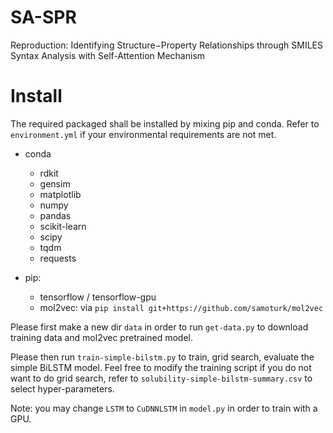 # SA-SPR
Reproduction: Identifying Structure−Property Relationships through SMILES Syntax Analysis with Self-Attention Mechanism

# Install
The required packaged shall be installed by mixing pip and conda. Refer to `environment.yml` if your environmental requirements are not met.
- conda
    - rdkit
    - gensim
    - matplotlib
    - numpy
    - pandas
    - scikit-learn
    - scipy
    - tqdm
    - requests
    
- pip: 
    - tensorflow / tensorflow-gpu
    - mol2vec: via `pip install git+https://github.com/samoturk/mol2vec`

Please first make a new dir `data` in order to run `get-data.py` to download training data and mol2vec pretrained model.

Please then run `train-simple-bilstm.py` to train, grid search, evaluate the simple BiLSTM model. Feel free to modify the training script if you do not want to do grid search, refer to `solubility-simple-bilstm-summary.csv` to select hyper-parameters.

Note: you may change `LSTM` to `CuDNNLSTM` in `model.py` in order to train with a GPU.